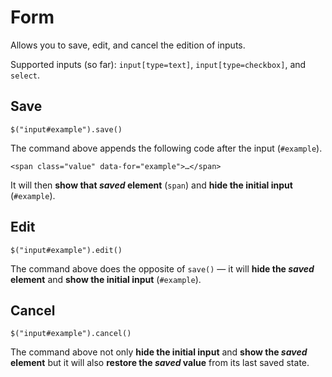 Form
====

Allows you to save, edit, and cancel the edition of inputs.

Supported inputs (so far): `input[type=text]`, `input[type=checkbox]`, and `select`.

Save
----

	$("input#example").save()
	
The command above appends the following code after the input (`#example`).

	<span class="value" data-for="example">…</span>
	
It will then **show that *saved* element** (`span`) and **hide the initial input** (`#example`).

Edit
----

	$("input#example").edit()
	
The command above does the opposite of `save()` — it will **hide the *saved* element** and **show the initial input** (`#example`).

Cancel
------

	$("input#example").cancel()
	
The command above not only **hide the initial input** and **show the *saved* element** but it will also **restore the *saved* value** from its last saved state.